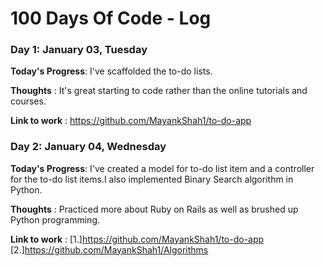 # 100 Days Of Code - Log

### Day 1: January 03, Tuesday

**Today's Progress**: I've scaffolded the to-do lists.

**Thoughts** : It's great starting to code rather than the online tutorials and courses.

**Link to work** : https://github.com/MayankShah1/to-do-app

### Day 2: January 04, Wednesday

**Today's Progress**: I've created a model for to-do list item and a controller for the to-do list items.I also implemented Binary Search algorithm in Python.

**Thoughts** : Practiced more about Ruby on Rails as well as brushed up Python programming.

**Link to work** : 
[1.]https://github.com/MayankShah1/to-do-app
[2.]https://github.com/MayankShah1/Algorithms
